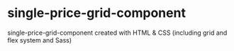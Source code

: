 # single-price-grid-component
single-price-grid-component created with HTML &amp; CSS (including grid and flex system and Sass)
